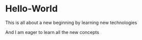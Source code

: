 # Hello-World
This is all about a new beginning by learning new technologies

And I am eager to learn all the new concepts
